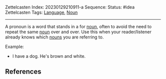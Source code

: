 Zettelcasten Index: 20230129210911-a
Sequence:
Status: #idea
Zettelcasten Tags: [Language](../map-of-content/Language.md), [Noun](Noun.md)

---

A pronoun is a word that stands in a for [noun](Noun.md), often to avoid the need to repeat the same [noun](Noun.md) over and over. Use this when your reader/listener already knows which [nouns](Noun.md) you are referring to. 

Example:

* I have a dog. He's brown and white.

## References
